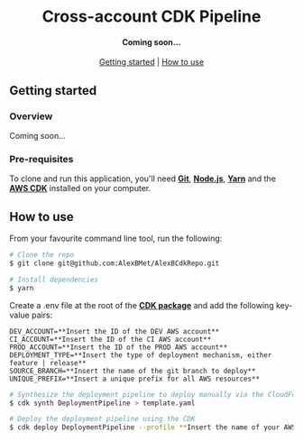 <h1 align="center">Cross-account CDK Pipeline</h1>

<h4 align="center">Coming soon...</h4>

<p align="center">
  	<a href="#getting-started">Getting started</a> |
  	<a href="#how-to-use">How to use</a> 
</p>

## Getting started
### Overview
Coming soon...

### Pre-requisites
To clone and run this application, you'll need **[Git](https://git-scm.com)**, **[Node.js](https://nodejs.org/en/)**, 
**[Yarn](https://yarnpkg.com/lang/en/)** and the **[AWS CDK](https://docs.aws.amazon.com/cdk/latest/guide/home.html)** installed on your computer.

## How to use
From your favourite command line tool, run the following:
```bash
# Clone the repo
$ git clone git@github.com:AlexBMet/AlexBCdkRepo.git

# Install dependencies
$ yarn
```

Create a .env file at the root of the **[CDK package](packages/cdk)** and add the following key-value pairs:
```.env
DEV_ACCOUNT=**Insert the ID of the DEV AWS account**
CI_ACCOUNT=**Insert the ID of the CI AWS account**
PROD_ACCOUNT=**Insert the ID of the PROD AWS account**
DEPLOYMENT_TYPE=**Insert the type of deployment mechanism, either feature | release**
SOURCE_BRANCH=**Insert the name of the git branch to deploy**
UNIQUE_PREFIX=**Insert a unique prefix for all AWS resources**
```

```bash
# Synthesize the deployment pipeline to deploy manually via the CloudFormation console
$ cdk synth DeploymentPipeline > template.yaml

# Deploy the deployment pipeline using the CDK
$ cdk deploy DeploymentPipeline --profile **Insert the name of your AWS profile**
```

